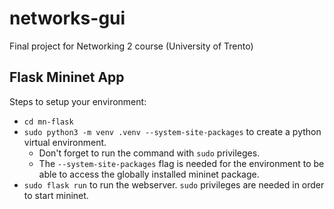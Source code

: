 # networks-gui
Final project for Networking 2 course (University of Trento)

## Flask Mininet App

Steps to setup your environment:

* ```cd mn-flask```
* ```sudo python3 -m venv .venv --system-site-packages``` to create a python virtual environment. 
    * Don't forget to run the command with `sudo` privileges.
    * The `--system-site-packages` flag is needed for the environment to be able to access the globally installed mininet package.
* ```sudo flask run``` to run the webserver. `sudo` privileges are needed in order to start mininet.
